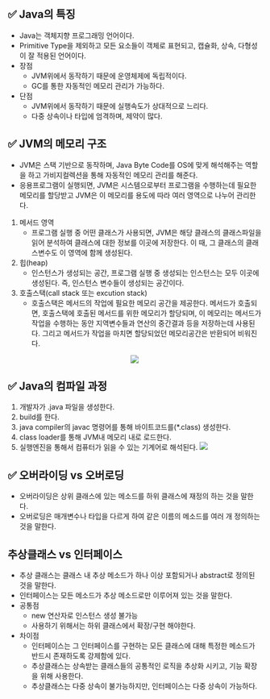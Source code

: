 ## ✅ Java의 특징
- Java는 객체지향 프로그래밍 언어이다.
- Primitive Type을 제외하고 모든 요소들이 객체로 표현되고, 캡슐화, 상속, 다형성이 잘 적용된 언어이다.
- 장점
    - JVM위에서 동작하기 때문에 운영체제에 독립적이다.
    - GC를 통한 자동적인 메모리 관리가 가능하다.
- 단점
    - JVM위에서 동작하기 때문에 실행속도가 상대적으로 느리다.
    - 다중 상속이나 타입에 엄격하며, 제약이 많다.

## ✅ JVM의 메모리 구조
- JVM은 스택 기반으로 동작하며, Java Byte Code를 OS에 맞게 해석해주는 역할을 하고 가비지컬렉션을 통해 자동적인 메모리 관리를 해준다.
- 응용프로그램이 실행되면, JVM은 시스템으로부터 프로그램을 수행하는데 필요한 메모리를 할당받고 JVM은 이 메모리를 용도에 따라 여러 영역으로 나누어 관리한다. 

1. 메서드 영역
    - 프로그램 실행 중 어떤 클래스가 사용되면, JVM은 해당 클래스의 클래스파일을 읽어 분석하여 클래스에 대한 정보를 이곳에 저장한다. 이 때, 그 클래스의 클래스변수도 이 영역에 함께 생성된다.
2. 힙(heap)
    - 인스턴스가 생성되는 공간, 프로그램 실행 중 생성되는 인스턴스는 모두 이곳에 생성된다. 즉, 인스턴스 변수들이 생성되는 공간이다.
3. 호출스택(call stack 또는 excution stack)
    - 호출스택은 메서드의 작업에 필요한 메모리 공간을 제공한다. 메서드가 호출되면, 호출스택에 호출된 메서드를 위한 메모리가 할당되며, 이 메모리는 메서드가 작업을 수행하는 동안 지역변수들과 연산의 중간결과 등을 저장하는데 사용된다. 그리고 메서드가 작업을 마치면 할당되었던 메모리공간은 반환되어 비워진다.

<p align="center"><img src="https://img1.daumcdn.net/thumb/R800x0/?scode=mtistory2&fname=https%3A%2F%2Ft1.daumcdn.net%2Fcfile%2Ftistory%2F22647237574FF66B28" ></img></p>


## ✅ Java의 컴파일 과정
1. 개발자가 .java 파일을 생성한다.
2. build를 한다.
3. java compiler의 javac 명령어를 통해 바이트코드를(*.class) 생성한다.
4. class loader를 통해 JVM내 메모리 내로 로드한다.
5. 실행엔진을 통해서 컴퓨터가 읽을 수 있는 기계어로 해석된다.
<img src="https://img1.daumcdn.net/thumb/R1280x0/?scode=mtistory2&fname=https%3A%2F%2Fblog.kakaocdn.net%2Fdn%2FcgGf08%2Fbtrup9tFZNc%2FdfbotBKGFrZ4mDGIYrNj10%2Fimg.png"></img>

## ✅ 오버라이딩 vs 오버로딩
- 오버라이딩은 상위 클래스에 있는 메소드를 하위 클래스에 재정의 하는 것을 말한다.
- 오버로딩은 매개변수나 타입을 다르게 하여 같은 이름의 메소드를 여러 개 정의하는 것을 말한다.

## 추상클래스 vs 인터페이스
- 추상 클래스는 클래스 내 추상 메소드가 하나 이상 포함되거나 abstract로 정의된 것을 말한다.
- 인터페이스는 모든 메소드가 추상 메소드로만 이루어져 있는 것을 말한다.
- 공통점
    - new 연산자로 인스턴스 생성 불가능
    - 사용하기 위해서는 하위 클래스에서 확장/구현 해야한다.
- 차이점
    - 인터페이스는 그 인터페이스를 구현하는 모든 클래스에 대해 특정한 메소드가 반드시 존재하도록 강제함에 있다.
    - 추상클래스는 상속받는 클래스들의 공통적인 로직을 추상화 시키고, 기능 확장을 위해 사용한다.
    - 추상클래스는 다중 상속이 불가능하지만, 인터페이스는 다중 상속이 가능하다.






    



    